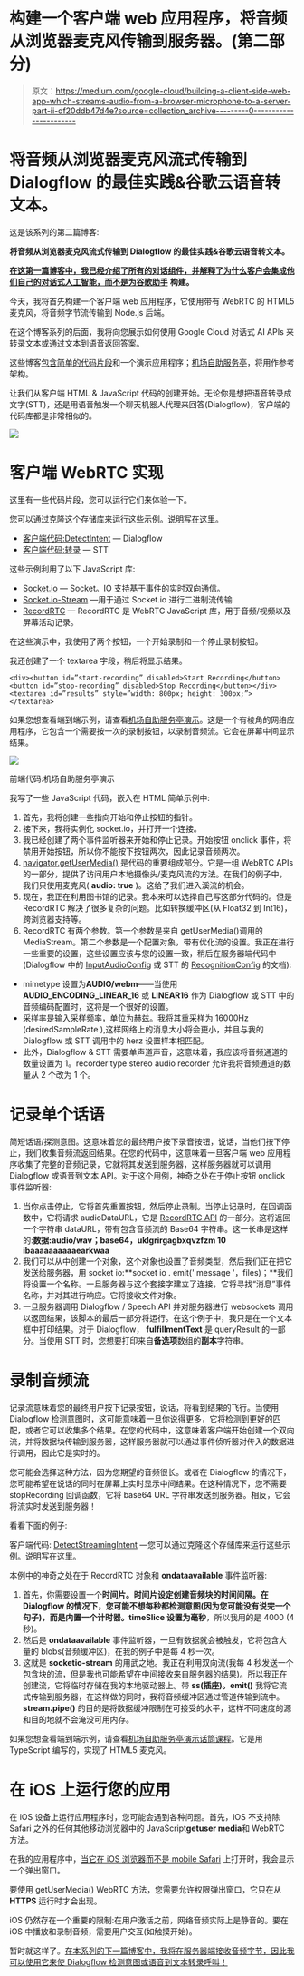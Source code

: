 # 构建一个客户端 web 应用程序，将音频从浏览器麦克风传输到服务器。(第二部分)

> 原文：<https://medium.com/google-cloud/building-a-client-side-web-app-which-streams-audio-from-a-browser-microphone-to-a-server-part-ii-df20ddb47d4e?source=collection_archive---------0----------------------->

# **将音频从浏览器麦克风流式传输到 Dialogflow 的最佳实践&谷歌云语音转文本。**

这是该系列的第二篇博客:

**将音频从浏览器麦克风流式传输到 Dialogflow 的最佳实践&谷歌云语音转文本。**

[**在这第一篇博客中，我已经介绍了所有的对话组件，并解释了为什么客户会集成他们自己的对话式人工智能，而不是为谷歌助手**](/google-cloud/building-your-own-conversational-voice-ai-with-dialogflow-speech-to-text-in-web-apps-part-i-b92770bd8b47) **构建。**

今天，我将首先构建一个客户端 web 应用程序，它使用带有 WebRTC 的 HTML5 麦克风，将音频字节流传输到 Node.js 后端。

在这个博客系列的后面，我将向您展示如何使用 Google Cloud 对话式 AI APIs 来转录文本或通过文本到语音返回答案。

这些博客[包含简单的代码片段](https://github.com/dialogflow/selfservicekiosk-audio-streaming/tree/master/examples)和一个演示应用程序；[机场自助服务亭](https://github.com/dialogflow/selfservicekiosk-audio-streaming/)，将用作参考架构。

让我们从客户端 HTML & JavaScript 代码的创建开始。无论你是想把语音转录成文字(STT)，还是用语音触发一个聊天机器人代理来回答(Dialogflow)，客户端的代码库都是非常相似的。

![](img/21b50fc798824c2fdae4b7c79490f77a.png)

# 客户端 WebRTC 实现

这里有一些代码片段，您可以运行它们来体验一下。

您可以通过克隆这个存储库来运行这些示例。[说明写在这里](https://github.com/dialogflow/selfservicekiosk-audio-streaming/tree/master/examples)。

*   [客户端代码:DetectIntent](https://github.com/dialogflow/selfservicekiosk-audio-streaming/tree/master/examples/example1.html) — Dialogflow
*   [客户端代码:转录](https://github.com/dialogflow/selfservicekiosk-audio-streaming/tree/master/examples/example4.html) — STT

这些示例利用了以下 JavaScript 库:

*   [Socket.io](https://www.npmjs.com/package/socket.io) — Socket。IO 支持基于事件的实时双向通信。
*   [Socket.io-Stream](https://www.npmjs.com/package/socket.io-stream) —用于通过 Socket.io 进行二进制流传输
*   [RecordRTC](https://github.com/muaz-khan/RecordRTC) — RecordRTC 是 WebRTC JavaScript 库，用于音频/视频以及屏幕活动记录。

在这些演示中，我使用了两个按钮，一个开始录制和一个停止录制按钮。

我还创建了一个 textarea 字段，稍后将显示结果。

```
<div><button id=”start-recording” disabled>Start Recording</button><button id=”stop-recording” disabled>Stop Recording</button></div><textarea id=”results” style=”width: 800px; height: 300px;”></textarea>
```

如果您想查看端到端示例，请查看[机场自助服务亭演示](https://github.com/dialogflow/selfservicekiosk-audio-streaming/tree/master/client/src)。这是一个有棱角的网络应用程序，它包含一个需要按一次的录制按钮，以录制音频流。它会在屏幕中间显示结果。

![](img/1db231982ca2e64ec2406f245c0cfa6f.png)

前端代码:机场自助服务亭演示

我写了一些 JavaScript 代码，嵌入在 HTML 简单示例中:

1.  首先，我将创建一些指向开始和停止按钮的指针。
2.  接下来，我将实例化 socket.io，并打开一个连接。
3.  我已经创建了两个事件监听器来开始和停止记录。开始按钮 onclick 事件，将禁用开始按钮，所以你不能按下按钮两次，因此记录音频两次。
4.  [navigator.getUserMedia()](https://www.html5rocks.com/en/tutorials/getusermedia/intro/) 是代码的重要组成部分。它是一组 WebRTC APIs 的一部分，提供了访问用户本地摄像头/麦克风流的方法。在我们的例子中，我们只使用麦克风( **audio: true** )。这给了我们进入溪流的机会。
5.  现在，我正在利用图书馆的记录。我本来可以选择自己写这部分代码的。但是 RecordRTC 解决了很多复杂的问题。比如转换缓冲区(从 Float32 到 Int16)，跨浏览器支持等。
6.  RecordRTC 有两个参数。第一个参数是来自 getUserMedia()调用的 MediaStream。第二个参数是一个配置对象，带有优化流的设置。我正在进行一些重要的设置，这些设置应该与您的设置一致，稍后在服务器端代码中(Dialogflow 中的 [InputAudioConfig](https://cloud.google.com/dialogflow/docs/reference/rpc/google.cloud.dialogflow.v2beta1#google.cloud.dialogflow.v2beta1.InputAudioConfig) 或 STT 的 [RecognitionConfig](https://cloud.google.com/speech-to-text/docs/reference/rpc/google.cloud.speech.v1?hl=nl#recognitionconfig) 的文档):

*   mimetype 设置为**AUDIO/webm**——当使用 **AUDIO_ENCODING_LINEAR_16** 或 **LINEAR16** 作为 Dialogflow 或 STT 中的音频编码配置时，这将是一个很好的设置。
*   采样率是输入采样频率，单位为赫兹。我将其重采样为 16000Hz (desiredSampleRate ),这样网络上的消息大小将会更小，并且与我的 Dialogflow 或 STT 调用中的 herz 设置样本相匹配。
*   此外，Dialogflow & STT 需要单声道声音，这意味着，我应该将音频通道的数量设置为 1。recorder type stereo audio recorder 允许我将音频通道的数量从 2 个改为 1 个。

# 记录单个话语

简短话语/探测意图。这意味着您的最终用户按下录音按钮，说话，当他们按下停止，我们收集音频流返回结果。在您的代码中，这意味着一旦客户端 web 应用程序收集了完整的音频记录，它就将其发送到服务器，这样服务器就可以调用 Dialogflow 或语音到文本 API。对于这个用例，神奇之处在于停止按钮 onclick 事件监听器:

1.  当你点击停止，它将首先重置按钮，然后停止录制。当停止记录时，在回调函数中，它将请求 audioDataURL，它是 [RecordRTC API](https://recordrtc.org/) 的一部分。这将返回一个字符串 dataURL，带有包含音频流的 Base64 字符串。这一长串是这样的:**数据:audio/wav；base64，uklgrirgagbxqvzfzm 10 ibaaaaaaaaaaearkwaa**
2.  我们可以从中创建一个对象，这个对象也设置了音频类型，然后我们正在把它发送给服务器，用 socket io:**socket io . emit(' message '，files)；**我们将设置一个名称。一旦服务器与这个套接字建立了连接，它将寻找“消息”事件名称，并对其进行响应。它将接收文件对象。
3.  一旦服务器调用 Dialogflow / Speech API 并对服务器进行 websockets 调用以返回结果，该脚本的最后一部分将运行。在这个例子中，我只是在一个文本框中打印结果。对于 Dialogflow， **fulfillmentText** 是 queryResult 的一部分。当使用 STT 时，您想要打印来自**备选项**数组的**副本**字符串。

# 录制音频流

记录流意味着您的最终用户按下记录按钮，说话，将看到结果的飞行。当使用 Dialogflow 检测意图时，这可能意味着一旦你说得更多，它将检测到更好的匹配，或者它可以收集多个结果。在您的代码中，这意味着客户端开始创建一个双向流，并将数据块传输到服务器，这样服务器就可以通过事件侦听器对传入的数据进行调用，因此它是实时的。

您可能会选择这种方法，因为您期望的音频很长。或者在 Dialogflow 的情况下，您可能希望在说话的同时在屏幕上实时显示中间结果。在这种情况下，您不需要 stopRecording 回调函数，它将 base64 URL 字符串发送到服务器。相反，它会将流实时发送到服务器！

看看下面的例子:

客户端代码: [DetectStreamingIntent](https://github.com/dialogflow/selfservicekiosk-audio-streaming/blob/master/examples/example2.html) —您可以通过克隆这个存储库来运行这些示例。[说明写在这里](https://github.com/dialogflow/selfservicekiosk-audio-streaming/tree/master/examples)。

本例中的神奇之处在于 RecordRTC 对象和 **ondataavailable** 事件监听器:

1.  首先，你需要设置一个**时间片。**时间片设定创建音频块的时间间隔。在 Dialogflow 的情况下，您可能不想每秒都检测意图(因为您可能没有说完一个句子)，而是内置一个计时器。timeSlice 设置为**毫秒**，所以我用的是 4000 (4 秒)。
2.  然后是 **ondataavailable** 事件监听器，一旦有数据就会被触发，它将包含大量的 blobs(音频缓冲区)，在我的例子中是每 4 秒一次。
3.  这就是 **socketio-stream** 的用武之地。我正在利用双向流(我每 4 秒发送一个包含块的流，但是我也可能希望在中间接收来自服务器的结果)。所以我正在创建流，它将临时存储在我的本地驱动器上。带 **ss(插座)。emit()** 我将它流式传输到服务器，在这样做的同时，我将音频缓冲区通过管道传输到流中。 **stream.pipe()** 的目的是将数据缓冲限制在可接受的水平，这样不同速度的源和目的地就不会淹没可用内存。

如果您想查看端到端示例，请查看[机场自助服务亭演示话筒课程](https://github.com/dialogflow/selfservicekiosk-audio-streaming/blob/master/client/src/app/microphone/microphone.component.ts)。它是用 TypeScript 编写的，实现了 HTML5 麦克风。

# 在 iOS 上运行您的应用

在 iOS 设备上运行应用程序时，您可能会遇到各种问题。首先，iOS 不支持除 Safari 之外的任何其他移动浏览器中的 JavaScript**getuser media**和 WebRTC 方法。

在我的应用程序中，[当它在 iOS 浏览器而不是 mobile Safari](https://github.com/dialogflow/selfservicekiosk-audio-streaming/blob/master/client/src/app/app.component.ts) 上打开时，我会显示一个弹出窗口。

要使用 getUserMedia() WebRTC 方法，您需要允许权限弹出窗口，它只在从 **HTTPS** 运行时才会出现。

iOS 仍然存在一个重要的限制:在用户激活之前，网络音频实际上是静音的。要在 iOS 中播放和录制音频，需要用户交互(如触摸开始)。

暂时就这样了。[在本系列的下一篇博客中，我将在服务器端接收音频字节，因此我可以使用它来使 Dialogflow 检测意图或语音到文本转录呼叫！](/google-cloud/building-a-web-server-which-receives-a-browser-microphone-stream-and-uses-dialogflow-or-the-speech-62b47499fc71)